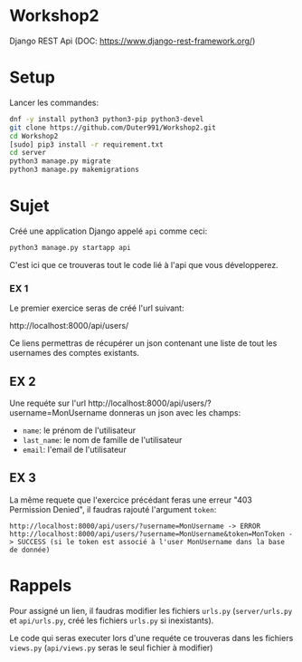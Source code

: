 # Workshop2

Django REST Api (DOC: https://www.django-rest-framework.org/)

# Setup

Lancer les commandes:

```bash
dnf -y install python3 python3-pip python3-devel
git clone https://github.com/Duter991/Workshop2.git
cd Workshop2
[sudo] pip3 install -r requirement.txt
cd server
python3 manage.py migrate
python3 manage.py makemigrations
```

# Sujet

Créé une application Django appelé ``api`` comme ceci:
```bash
python3 manage.py startapp api
```

C'est ici que ce trouveras tout le code lié à l'api que vous développerez.

### EX 1

Le premier exercice seras de créé l'url suivant:

http://localhost:8000/api/users/

Ce liens permettras de récupérer un json contenant une liste de tout les usernames des comptes existants.

## EX 2

Une requéte sur l'url http://localhost:8000/api/users/?username=MonUsername donneras un json avec les champs:
  - ``name``: le prénom de l'utilisateur
  - ``last_name``: le nom de famille de l'utilisateur
  - ``email``: l'email de l'utilisateur
  
## EX 3

La même requete que l'exercice précédant feras une erreur "403 Permission Denied", il faudras rajouté l'argument ``token``:

```
http://localhost:8000/api/users/?username=MonUsername -> ERROR
http://localhost:8000/api/users/?username=MonUsername&token=MonToken -> SUCCESS (si le token est associé à l'user MonUsername dans la base de donnée)
```

# Rappels

Pour assigné un lien, il faudras modifier les fichiers ``urls.py`` (``server/urls.py`` et ``api/urls.py``, créé les fichiers ``urls.py`` si inexistants).

Le code qui seras executer lors d'une requéte ce trouveras dans les fichiers ``views.py`` (``api/views.py`` seras le seul fichier à modifier)
